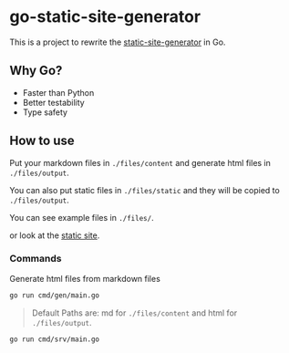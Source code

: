 # go-static-site-generator

This is a project to rewrite the
[static-site-generator](https://github.com/yanmoyy/static-site-generator) in Go.

## Why Go?

- Faster than Python
- Better testability
- Type safety

## How to use

Put your markdown files in `./files/content` and generate html files in
`./files/output`.

You can also put static files in `./files/static` and they will be copied to
`./files/output`.

You can see example files in `./files/`.

or look at the
[static site](https://yanmoyy.github.io/go-static-site-generator/).

### Commands

Generate html files from markdown files

```bash
go run cmd/gen/main.go
```

> Default Paths are: md for `./files/content` and html for `./files/output`.

```bash
go run cmd/srv/main.go
```
